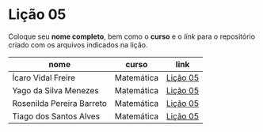 # Lição 05

Coloque seu **nome completo**, bem como o **curso** e o _link_ para o repositório criado com os arquivos indicados na lição.

nome | curso | link
---- |------ | -----
Ícaro Vidal Freire | Matemática | [Lição 05](https://github.com/icaro-freire/licao_05)
Yago da Silva Menezes | Matemática | [Lição 05](https://github.com/yago-menezes/licao_05)
Rosenilda Pereira Barreto|Matemática|[Lição 05](https://github.com/Rosenilda-Barreto/licao_05)
Tiago dos Santos Alves | Matemática | [Lição 05](https://github.com/Tiago2332/licao_05)
